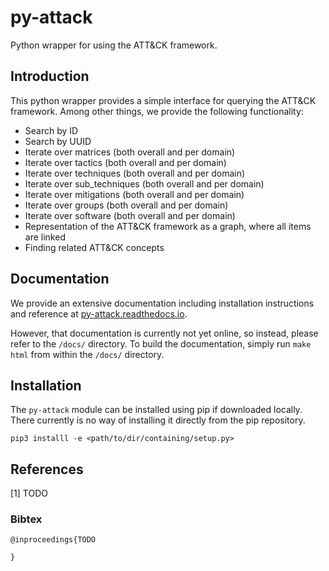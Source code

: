 # py-attack
Python wrapper for using the ATT&amp;CK framework.

## Introduction
This python wrapper provides a simple interface for querying the ATT&CK framework.
Among other things, we provide the following functionality:
 * Search by ID
 * Search by UUID
 * Iterate over matrices (both overall and per domain)
 * Iterate over tactics (both overall and per domain)
 * Iterate over techniques (both overall and per domain)
 * Iterate over sub_techniques (both overall and per domain)
 * Iterate over mitigations (both overall and per domain)
 * Iterate over groups (both overall and per domain)
 * Iterate over software (both overall and per domain)
 * Representation of the ATT&CK framework as a graph, where all items are linked
 * Finding related ATT&CK concepts

## Documentation
We provide an extensive documentation including installation instructions and reference at [py-attack.readthedocs.io](https://py-attack.readthedocs.io/).

However, that documentation is currently not yet online, so instead, please refer to the `/docs/` directory.
To build the documentation, simply run `make html` from within the `/docs/` directory.

## Installation
The `py-attack` module can be installed using pip if downloaded locally.
There currently is no way of installing it directly from the pip repository.

```
pip3 installl -e <path/to/dir/containing/setup.py>
```

## References
[1] TODO

### Bibtex
```
@inproceedings{TODO

}
```
